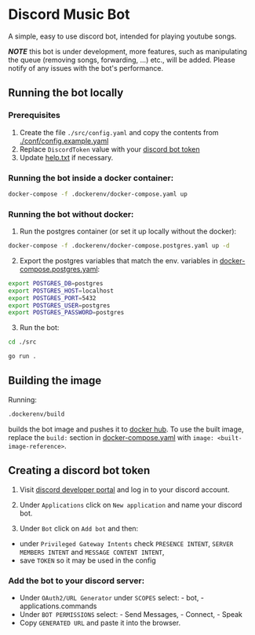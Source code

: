 # Discord Music Bot

A simple, easy to use discord bot, intended for playing youtube songs.

***NOTE*** this bot is under development, more features, such as manipulating the queue
(removing songs, forwarding, ...) etc., will be added.
Please notify of any issues with the bot's performance.

## Running the bot locally

### Prerequisites

1. Create the file `./src/config.yaml` and copy the contents from [./conf/config.example.yaml](./conf/config.example.yaml)
2. Replace `DiscordToken` value with your [discord bot token](#creating-a-discord-bot-token)
3. Update [help.txt](./conf/help.txt) if necessary.

### Running the bot inside a docker container:
```bash
docker-compose -f .dockerenv/docker-compose.yaml up
```

### Running the bot without docker:

1. Run the postgres container (or set it up locally without the docker):
```bash
docker-compose -f .dockerenv/docker-compose.postgres.yaml up -d
```
2. Export the postgres variables that match the env. variables in [docker-compose.postgres.yaml](./.dockerenv/docker-compose.postgres.yaml):
```bash
export POSTGRES_DB=postgres
export POSTGRES_HOST=localhost
export POSTGRES_PORT=5432
export POSTGRES_USER=postgres
export POSTGRES_PASSWORD=postgres
```
3. Run the bot:
```bash
cd ./src

go run .
```

## Building the image

Running:
```bash
.dockerenv/build
```
builds the bot image and pushes it to [docker hub](https://hub.docker.com/).
To use the built image, replace the `build:` section in [docker-compose.yaml](./.dockerenv/docker-compose.yaml)
with `image: <built-image-reference>`.

## Creating a discord bot token

1. Visit [discord developer portal](https://discord.com/developers) and log in to your discord account.

2. Under `Applications` click on `New application` and name your discord bot.

3. Under `Bot` click on `Add bot` and then:
  -   under `Privileged Gateway Intents` check `PRESENCE INTENT`, `SERVER MEMBERS INTENT` and `MESSAGE CONTENT INTENT`,
  -   save `TOKEN` so it may be used in the config

### Add the bot to your discord server:
  -   Under `OAuth2/URL Generator` under `SCOPES` select:
    -   bot,
    -   applications.commands
  -   Under `BOT PERMISSIONS` select:
    -   Send Messages,
    -   Connect,
    -   Speak
  -   Copy `GENERATED URL` and paste it into the browser.
